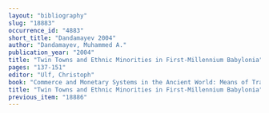 ```yaml
---
layout: "bibliography"
slug: "18883"
occurrence_id: "4883"
short_title: "Dandamayev 2004"
author: "Dandamayev, Muhammed A."
publication_year: "2004"
title: "Twin Towns and Ethnic Minorities in First-Millennium Babylonia"
pages: "137-151"
editor: "Ulf, Christoph"
book: "Commerce and Monetary Systems in the Ancient World: Means of Transmission and Cultural Interaction, Proc. 5 Annual Symposium of the Assyrian and Babylonian Intellectual Heritage Project Innsbruck (Stuttgart)"
title: "Twin Towns and Ethnic Minorities in First-Millennium Babylonia"
previous_item: "18886"
---
```

